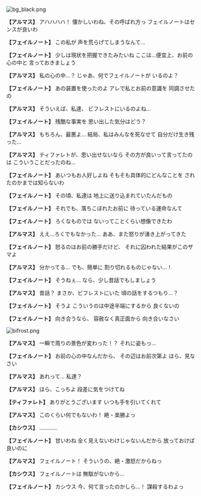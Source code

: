 
![bg_black.png](../images/backgrounds/bg_black.png)

**【アルマス】**
アハハハハ！
懐かしいわね、その呼ばれ方っ
フェイルノートはセンスが良いわ

**【フェイルノート】**
この私が
声を荒らげてしまうなんて…

**【フェイルノート】**
少しは現状を把握できたみたいね
ここは…便宜上、お前の心の中と
言っておきましょう

**【アルマス】**
私の心の中…？
じゃあ、何でフェイルノートが
いるのよ？

**【フェイルノート】**
あの装置を使ったのよ
アレで私とお前の意識を
同調させたの

**【アルマス】**
そういえば、私達、
ビフレストにいるのよね…

**【フェイルノート】**
残酷な事実を
思い出した気分はどう？

**【アルマス】**
もちろん、最悪よ…
結局、私はみんなを死なせて
自分だけ生き残った…

**【アルマス】**
ティファレトが、思い出せないなら
その方が良いって言ってたのは
こういうことだったのね…

**【フェイルノート】**
あいつもお人好しよね
そもそも具体的にどんなことを
されたのかまでは知らないわ

**【フェイルノート】**
その頃、私達は
地上に送り込まれていたんだもの

**【フェイルノート】**
それでも、落ちこぼれたお前に
待っている運命なんて

**【フェイルノート】**
ろくなものでは
ないってことくらい想像できたわ

**【アルマス】**
ええ…ろくでもなかった…
ああ、また怒りが湧き上がってきた

**【フェイルノート】**
怒るのはお前の勝手だけど、
それに囚われた結果がこのザマよ

**【アルマス】**
分かってる…
でも、簡単に
割り切れるものじゃない…！

**【フェイルノート】**
そうねぇ…
なら、少し昔話でもしましょう

**【アルマス】**
昔話？
まさか、ビフレストにいた
頃の話をするつもり…？

**【フェイルノート】**
そうよ
こういうのは中途半端にするから
良くないの

**【フェイルノート】**
向き合うなら、
容赦なく真正面から
向き合いなさい

![bifrost.png](../images/backgrounds/bifrost.png)

**【アルマス】**
一瞬で周りの景色が変わった！？
それに姿もっ…

**【フェイルノート】**
お前の心の中なんだから、
その辺はお前次第よ
ほら、見なさい

**【アルマス】**
あれって…
私達？

**【アルマス】**
ほら、こっちよ
段差に気をつけてね

**【ティファレト】**
ありがとうございます
いつも手を引いてくれて

**【アルマス】**
このくらい何でもないわ！
絶・楽勝よっ

**【カシウス】**
…………

**【フェイルノート】**
甘いわね
全く見えないわけじゃないんだから
放っておけば良いのに

**【アルマス】**
フェイルノート！
そういうの、絶・激怒だからねっ

**【カシウス】**
フェイルノートは
無駄がないから…

**【フェイルノート】**
カシウス
今、何て言ったのかしら…！
謀殺するわよっ
